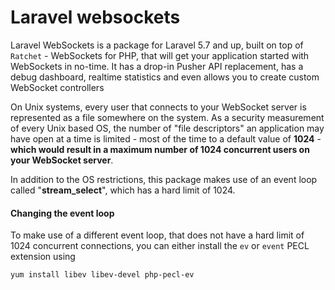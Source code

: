 # Laravel websockets

Laravel WebSockets is a package for Laravel 5.7 and up, built on top of `Ratchet` - WebSockets for PHP, that will get
 your application started with WebSockets in no-time. It has a drop-in Pusher API replacement, has a debug dashboard, realtime statistics and even allows you to create custom WebSocket controllers
 
 On Unix systems, every user that connects to your WebSocket server is represented as a file somewhere on the system. As a security measurement of every Unix based OS, the number of "file descriptors" an application may have open at a time is limited - most of the time to a default value of **1024** - **which would result in a maximum number of 1024 concurrent users on your WebSocket server**.
 
 In addition to the OS restrictions, this package makes use of an event loop called "**stream_select**", which has a
  hard limit of 1024.
  
  #### Changing the event loop
  
  To make use of a different event loop, that does not have a hard limit of 1024 concurrent connections, you can either install the `ev` or `event` PECL extension using
  
 ```
 yum install libev libev-devel php-pecl-ev
```